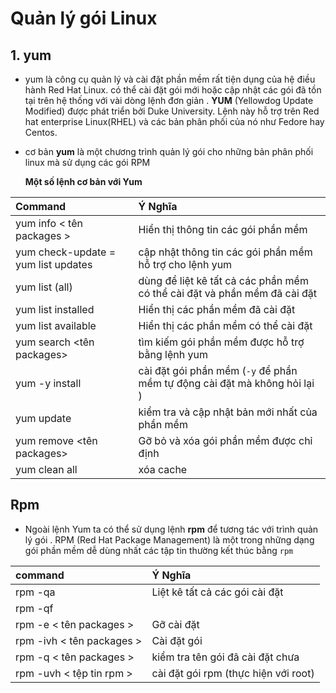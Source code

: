 # Quản lý gói Linux


## 1. yum

- yum là công cụ quản lý và cài đặt phần mềm rất tiện dụng của hệ điều hành Red Hat Linux. có thể cài đặt gói mới hoặc cập nhật các gói đã tồn tại trên hệ thống với vài dòng lệnh đơn giản . **YUM** (Yellowdog Update Modified) được phát triển bởi Duke University. Lệnh này hỗ trợ trên Red hat enterprise Linux(RHEL) và các bản phân phối của nó như Fedore hay Centos.

- cơ bản **yum** là một chương trình quản lý gói cho những bản phân phối linux mà sử dụng các gói RPM

	**Một số lệnh cơ bản với Yum**

|Command| Ý Nghĩa |
|:------------------------|:---------------------------------------------|
|yum info < tên packages >| Hiển thị thông tin các gói phần mềm |
|yum check-update = yum list updates | cập nhật thông tin các gói phần mềm hỗ trợ cho lệnh yum |
|yum list (all)| dùng để liệt kê tất cả các phần mềm có thể cài đặt và phần mềm đã cài đặt|
| yum list installed | Hiển thị các phần mềm đã cài đặt|
|yum list available  | Hiển thị các phần mềm có thể cài đặt|
|yum search <tên packages>|tìm kiếm gói phần mềm được hỗ trợ bằng lệnh yum|
|yum -y install | cài đặt gói phần mềm (`-y` để phần mềm tự động cài đặt mà không hỏi lại )|
|yum update|kiểm tra và cập nhật bản mới nhất của phần mềm|
|yum remove <tên packages>|Gỡ bỏ và xóa gói phần mềm được chỉ định |
|yum clean all|xóa cache|

## Rpm

- Ngoài lệnh Yum ta có thể sử dụng lệnh **rpm** để tương tác với trình quản lý gói . RPM (Red Hat Package Management) là một trong những dạng gói phần mềm dễ dùng nhất các tập tin thường kết thúc bằng `rpm`

|command| Ý Nghĩa |
|:------|:--------|
|rpm -qa|Liệt kê tất cả các gói cài đặt|
|rpm -qf ||
|rpm -e < tên packages > | Gỡ cài đặt |
|rpm -ivh < tên packages > | Cài đặt gói |
|rpm -q < tên packages > |kiểm tra tên gói đã cài đặt chưa|
|rpm -uvh < tệp tin rpm >| cài đặt gói rpm (thực hiện với root)|